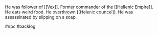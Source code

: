 He was follower of [[Vex]].
Former commander of the [[Hellenic Empire]].
He eats weird food.
He overthrown [[Helenic councel]].
He was assassinated by slipping on a soap.

#npc #backlog 
